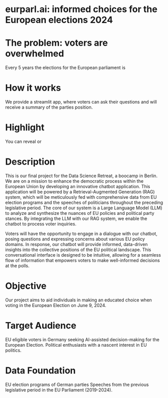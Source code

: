 # eurparl.ai: informed choices for the European elections 2024

# The problem: voters are overwhelmed
Every 5 years the elections for the European parliament is 

# How it works
We provide a streamlit app, where voters can ask their questions and will receive a summary of the parties position.

# Highlight
You can reveal or 


# Description
This is our final project for the Data Science Retreat, a boocamp in Berlin. We are on a mission to enhance the democratic process within the European Union by developing an innovative chatbot application. This application will be powered by a Retrieval-Augmented Generation (RAG) system, which will be meticulously fed with comprehensive data from EU election programs and the speeches of politicians throughout the preceding legislative period. The core of our system is a Large Language Model (LLM) to analyze and synthesize the nuances of EU policies and political party stances. By integrating the LLM with our RAG system, we enable the chatbot to process voter inquiries.

Voters will have the opportunity to engage in a dialogue with our chatbot, posing questions and expressing concerns about various EU policy domains. In response, our chatbot will provide informed, data-driven insights into the collective positions of the EU political landscape. This conversational interface is designed to be intuitive, allowing for a seamless flow of information that empowers voters to make well-informed decisions at the polls.

# Objective
Our project aims to aid individuals in making an educated choice when voting in the European Election on June 9, 2024.

# Target Audience
EU eligible voters in Germany seeking AI-assisted decision-making for the European Election.
Political enthusiasts with a nascent interest in EU politics.

# Data Foundation
EU election programs of German parties
Speeches from the previous legislative period in the EU Parliament (2019-2024).

